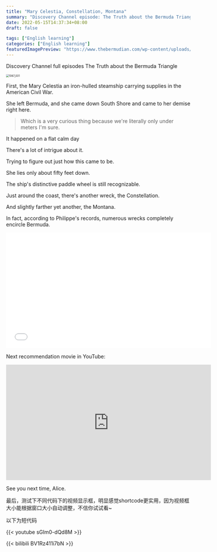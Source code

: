 ```yaml
---
title: "Mary Celestia, Constellation, Montana"
summary: "Discovery Channel episode: The Truth about the Bermuda Triangle"
date: 2022-05-15T14:37:34+08:00
draft: false

tags: ["English learning"]
categories: ["English learning"]
featuredImagePreview: "https://www.thebermudian.com/wp-content/uploads/2019/08/1067_001.jpg"
---
```


Discovery Channel full episodes The Truth about the Bermuda Triangle

<img src="https://www.thebermudian.com/wp-content/uploads/2019/08/1067_001.jpg" alt="1067_001" style="zoom:50%;" />

First, the Mary Celestia an iron-hulled steamship carrying supplies in the American Civil War.

She left Bermuda, and she came down South Shore and came to her demise right here.

>   Which is a very curious thing because we're literally only under meters I'm sure. 

It happened on a flat calm day

There's a lot of intrigue about it.

Trying to figure out just how this came to be.

She lies only about fifty feet down.

The ship's distinctive paddle wheel is still recognizable.

Just around the coast, there's another wreck, the Constellation.

And slightly farther yet another, the Montana.

In fact, according to Philippe's records, numerous wrecks completely encircle Bermuda.



<iframe width="560" height="315"  src="//player.bilibili.com/player.html?aid=341556560&bvid=BV1KR4y1P7ga&cid=720620644&page=1" scrolling="no" border="0" frameborder="no" framespacing="0" allowfullscreen="true"> </iframe>

Next recommendation movie in YouTube:

<iframe width="560" height="315" src="https://www.youtube.com/embed/cTQ3Ko9ZKg8" title="YouTube video player" frameborder="0" allow="accelerometer; autoplay; clipboard-write; encrypted-media; gyroscope; picture-in-picture" allowfullscreen></iframe>

See you next time, Alice.


最后，测试下不同代码下的视频显示框，明显感觉shortcode更实用，因为视频框大小能根据窗口大小自动调整，不信你试试看~

以下为短代码

{{< youtube sGIm0-dQd8M >}}

{{< bilibili BV1Rz411i7bN >}}